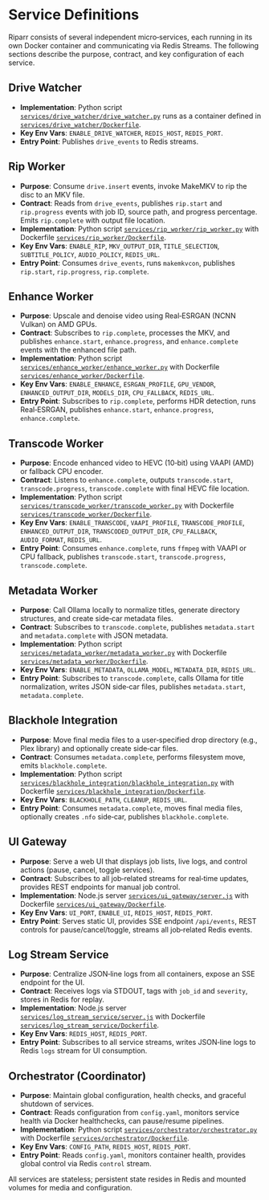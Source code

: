 # Service Definitions

Riparr consists of several independent micro‑services, each running in its own Docker container and communicating via Redis Streams. The following sections describe the purpose, contract, and key configuration of each service.

## Drive Watcher
- **Implementation**: Python script [`services/drive_watcher/drive_watcher.py`](services/drive_watcher/drive_watcher.py:1) runs as a container defined in [`services/drive_watcher/Dockerfile`](services/drive_watcher/Dockerfile:1).
- **Key Env Vars**: `ENABLE_DRIVE_WATCHER`, `REDIS_HOST`, `REDIS_PORT`.
- **Entry Point**: Publishes `drive_events` to Redis streams.

## Rip Worker
- **Purpose**: Consume `drive.insert` events, invoke MakeMKV to rip the disc to an MKV file.
- **Contract**: Reads from `drive_events`, publishes `rip.start` and `rip.progress` events with job ID, source path, and progress percentage. Emits `rip.complete` with output file location.
- **Implementation**: Python script [`services/rip_worker/rip_worker.py`](services/rip_worker/rip_worker.py:1) with Dockerfile [`services/rip_worker/Dockerfile`](services/rip_worker/Dockerfile:1).
- **Key Env Vars**: `ENABLE_RIP`, `MKV_OUTPUT_DIR`, `TITLE_SELECTION`, `SUBTITLE_POLICY`, `AUDIO_POLICY`, `REDIS_URL`.
- **Entry Point**: Consumes `drive_events`, runs `makemkvcon`, publishes `rip.start`, `rip.progress`, `rip.complete`.

## Enhance Worker
- **Purpose**: Upscale and denoise video using Real‑ESRGAN (NCNN Vulkan) on AMD GPUs.
- **Contract**: Subscribes to `rip.complete`, processes the MKV, and publishes `enhance.start`, `enhance.progress`, and `enhance.complete` events with the enhanced file path.
- **Implementation**: Python script [`services/enhance_worker/enhance_worker.py`](services/enhance_worker/enhance_worker.py:1) with Dockerfile [`services/enhance_worker/Dockerfile`](services/enhance_worker/Dockerfile:1).
- **Key Env Vars**: `ENABLE_ENHANCE`, `ESRGAN_PROFILE`, `GPU_VENDOR`, `ENHANCED_OUTPUT_DIR`, `MODELS_DIR`, `CPU_FALLBACK`, `REDIS_URL`.
- **Entry Point**: Subscribes to `rip.complete`, performs HDR detection, runs Real‑ESRGAN, publishes `enhance.start`, `enhance.progress`, `enhance.complete`.

## Transcode Worker
- **Purpose**: Encode enhanced video to HEVC (10‑bit) using VAAPI (AMD) or fallback CPU encoder.
- **Contract**: Listens to `enhance.complete`, outputs `transcode.start`, `transcode.progress`, `transcode.complete` with final HEVC file location.
- **Implementation**: Python script [`services/transcode_worker/transcode_worker.py`](services/transcode_worker/transcode_worker.py:1) with Dockerfile [`services/transcode_worker/Dockerfile`](services/transcode_worker/Dockerfile:1).
- **Key Env Vars**: `ENABLE_TRANSCODE`, `VAAPI_PROFILE`, `TRANSCODE_PROFILE`, `ENHANCED_OUTPUT_DIR`, `TRANSCODED_OUTPUT_DIR`, `CPU_FALLBACK`, `AUDIO_FORMAT`, `REDIS_URL`.
- **Entry Point**: Consumes `enhance.complete`, runs `ffmpeg` with VAAPI or CPU fallback, publishes `transcode.start`, `transcode.progress`, `transcode.complete`.

## Metadata Worker
- **Purpose**: Call Ollama locally to normalize titles, generate directory structures, and create side‑car metadata files.
- **Contract**: Subscribes to `transcode.complete`, publishes `metadata.start` and `metadata.complete` with JSON metadata.
- **Implementation**: Python script [`services/metadata_worker/metadata_worker.py`](services/metadata_worker/metadata_worker.py:1) with Dockerfile [`services/metadata_worker/Dockerfile`](services/metadata_worker/Dockerfile:1).
- **Key Env Vars**: `ENABLE_METADATA`, `OLLAMA_MODEL`, `METADATA_DIR`, `REDIS_URL`.
- **Entry Point**: Subscribes to `transcode.complete`, calls Ollama for title normalization, writes JSON side‑car files, publishes `metadata.start`, `metadata.complete`.

## Blackhole Integration
- **Purpose**: Move final media files to a user‑specified drop directory (e.g., Plex library) and optionally create side‑car files.
- **Contract**: Consumes `metadata.complete`, performs filesystem move, emits `blackhole.complete`.
- **Implementation**: Python script [`services/blackhole_integration/blackhole_integration.py`](services/blackhole_integration/blackhole_integration.py:1) with Dockerfile [`services/blackhole_integration/Dockerfile`](services/blackhole_integration/Dockerfile:1).
- **Key Env Vars**: `BLACKHOLE_PATH`, `CLEANUP`, `REDIS_URL`.
- **Entry Point**: Consumes `metadata.complete`, moves final media files, optionally creates `.nfo` side‑car, publishes `blackhole.complete`.

## UI Gateway
- **Purpose**: Serve a web UI that displays job lists, live logs, and control actions (pause, cancel, toggle services).
- **Contract**: Subscribes to all job‑related streams for real‑time updates, provides REST endpoints for manual job control.
- **Implementation**: Node.js server [`services/ui_gateway/server.js`](services/ui_gateway/server.js:1) with Dockerfile [`services/ui_gateway/Dockerfile`](services/ui_gateway/Dockerfile:1).
- **Key Env Vars**: `UI_PORT`, `ENABLE_UI`, `REDIS_HOST`, `REDIS_PORT`.
- **Entry Point**: Serves static UI, provides SSE endpoint `/api/events`, REST controls for pause/cancel/toggle, streams all job‑related Redis events.

## Log Stream Service
- **Purpose**: Centralize JSON‑line logs from all containers, expose an SSE endpoint for the UI.
- **Contract**: Receives logs via STDOUT, tags with `job_id` and `severity`, stores in Redis for replay.
- **Implementation**: Node.js server [`services/log_stream_service/server.js`](services/log_stream_service/server.js:1) with Dockerfile [`services/log_stream_service/Dockerfile`](services/log_stream_service/Dockerfile:1).
- **Key Env Vars**: `REDIS_HOST`, `REDIS_PORT`.
- **Entry Point**: Subscribes to all service streams, writes JSON‑line logs to Redis `logs` stream for UI consumption.

## Orchestrator (Coordinator)
- **Purpose**: Maintain global configuration, health checks, and graceful shutdown of services.
- **Contract**: Reads configuration from `config.yaml`, monitors service health via Docker healthchecks, can pause/resume pipelines.
- **Implementation**: Python script [`services/orchestrator/orchestrator.py`](services/orchestrator/orchestrator.py:1) with Dockerfile [`services/orchestrator/Dockerfile`](services/orchestrator/Dockerfile:1).
- **Key Env Vars**: `CONFIG_PATH`, `REDIS_HOST`, `REDIS_PORT`.
- **Entry Point**: Reads `config.yaml`, monitors container health, provides global control via Redis `control` stream.

All services are stateless; persistent state resides in Redis and mounted volumes for media and configuration.